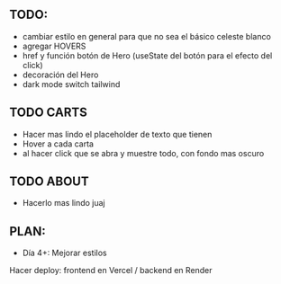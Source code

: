 ## TODO:

- cambiar estilo en general para que no sea el básico celeste blanco
- agregar HOVERS
- href y función botón de Hero (useState del botón para el efecto del click)
- decoración del Hero
- dark mode switch tailwind

## TODO CARTS

- Hacer mas lindo el placeholder de texto que tienen
- Hover a cada carta
- al hacer click que se abra y muestre todo, con fondo mas oscuro

## TODO ABOUT

- Hacerlo mas lindo juaj


## PLAN: 

- Día 4+:
Mejorar estilos

Hacer deploy: frontend en Vercel / backend en Render